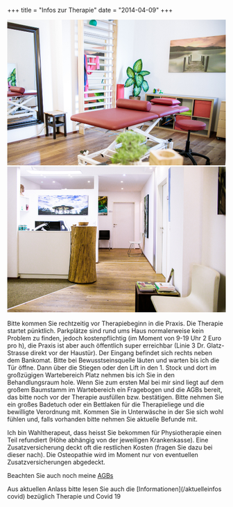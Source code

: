 +++
title = "Infos zur Therapie"
date = "2014-04-09"
+++

<img src="/img/infoszurtherapie1.jpg" >

<img src="/img/infoszurtherapie2.jpg" >


Bitte kommen Sie rechtzeitig vor Therapiebeginn in die Praxis. Die Therapie startet pünktlich. Parkplätze sind rund ums Haus normalerweise kein Problem zu finden, jedoch kostenpflichtig (im Moment von 9-19 Uhr 2 Euro pro h), die Praxis ist aber auch öffentlich super erreichbar (Linie 3 Dr. Glatz- Strasse direkt vor der Haustür).
Der Eingang befindet sich rechts neben dem Bankomat. Bitte bei Bewusstseinsquelle läuten und warten bis ich die Tür öffne. Dann über die Stiegen oder den Lift in den 1. Stock und dort im großzügigen Wartebereich Platz nehmen bis ich Sie in den Behandlungsraum hole. Wenn Sie zum ersten Mal bei mir sind liegt auf dem großem Baumstamm im Wartebereich ein Fragebogen und die AGBs bereit, das bitte noch vor der Therapie ausfüllen bzw. bestätigen.
Bitte nehmen Sie ein großes Badetuch oder ein Bettlaken für die Therapieliege und die bewilligte Verordnung mit. Kommen Sie in Unterwäsche in der Sie sich wohl fühlen und, falls vorhanden bitte nehmen Sie aktuelle Befunde mit.

Ich bin Wahltherapeut, dass heisst Sie bekommen für Physiotherapie einen Teil refundiert (Höhe abhängig von der jeweiligen Krankenkasse). Eine Zusatzversicherung deckt oft die restlichen Kosten (fragen Sie dazu bei dieser nach). Die Osteopathie wird im Moment nur von eventuellen Zusatzversicherungen abgedeckt.

Beachten Sie auch noch meine [AGBs](/agbs)

Aus aktuellen Anlass bitte lesen Sie auch die [Informationen](/aktuelleinfos covid) bezüglich Therapie und Covid 19
